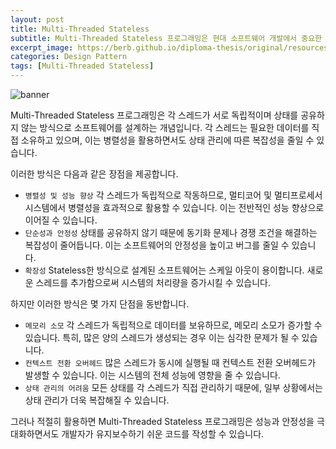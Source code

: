 ```yaml
---
layout: post
title: Multi-Threaded Stateless
subtitle: Multi-Threaded Stateless 프로그래밍은 현대 소프트웨어 개발에서 중요한 개념 중 하나입니다.
excerpt_image: https://berb.github.io/diploma-thesis/original/resources/mt-server.svg
categories: Design Pattern
tags: [Multi-Threaded Stateless]
---
```


![banner](https://berb.github.io/diploma-thesis/original/resources/mt-server.svg)

Multi-Threaded Stateless 프로그래밍은 각 스레드가 서로 독립적이며 상태를 공유하지 않는 방식으로 소프트웨어를 설계하는 개념입니다. 각 스레드는 필요한 데이터를 직접 소유하고 있으며, 이는 병렬성을 활용하면서도 상태 관리에 따른 복잡성을 줄일 수 있습니다.

이러한 방식은 다음과 같은 장점을 제공합니다.

- `병렬성 및 성능 향상` 각 스레드가 독립적으로 작동하므로, 멀티코어 및 멀티프로세서 시스템에서 병렬성을 효과적으로 활용할 수 있습니다. 이는 전반적인 성능 향상으로 이어질 수 있습니다.
- `단순성과 안정성` 상태를 공유하지 않기 때문에 동기화 문제나 경쟁 조건을 해결하는 복잡성이 줄어듭니다. 이는 소프트웨어의 안정성을 높이고 버그를 줄일 수 있습니다.
- `확장성` Stateless한 방식으로 설계된 소프트웨어는 스케일 아웃이 용이합니다. 새로운 스레드를 추가함으로써 시스템의 처리량을 증가시킬 수 있습니다.

하지만 이러한 방식은 몇 가지 단점을 동반합니다.

- `메모리 소모` 각 스레드가 독립적으로 데이터를 보유하므로, 메모리 소모가 증가할 수 있습니다. 특히, 많은 양의 스레드가 생성되는 경우 이는 심각한 문제가 될 수 있습니다.
- `컨텍스트 전환 오버헤드` 많은 스레드가 동시에 실행될 때 컨텍스트 전환 오버헤드가 발생할 수 있습니다. 이는 시스템의 전체 성능에 영향을 줄 수 있습니다.
- `상태 관리의 어려움` 모든 상태를 각 스레드가 직접 관리하기 때문에, 일부 상황에서는 상태 관리가 더욱 복잡해질 수 있습니다.

그러나 적절히 활용하면 Multi-Threaded Stateless 프로그래밍은 성능과 안정성을 극대화하면서도 개발자가 유지보수하기 쉬운 코드를 작성할 수 있습니다.